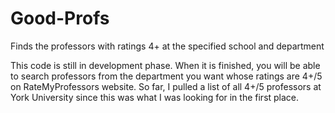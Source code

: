 # Good-Profs
Finds the professors with ratings 4+ at the specified school and department

This code is still in development phase.
When it is finished, you will be able to search professors from the department you want whose ratings are 4+/5 on RateMyProfessors website.
So far, I pulled a list of all 4+/5 professors at York University since this was what I was looking for in the first place.
